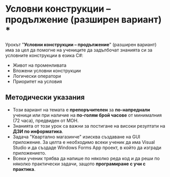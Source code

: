 # Условни конструкции – продължение (разширен вариант) *

Урокът "**Условни конструкции – продължение**" (разширен вариант) има за цел да помогне на учениците да задълбочат знанията си за условните конструкции в езика C#:
 - Живот на променливата
 - Вложени условни конструкции
 - Логически оператори
 - Приоритет на условия

## Методически указания
  - Този вариант на темата е **препоръчителен** за **по-напреднали** ученици или при наличие на **по-голям брой часове** от минималния (72 часа), предвиден от МОН.
  - Знанията от този урок са важни за постигане на високи резултати на **ДЗИ по информатика**.
  - Задача "Квартално магазинче" изисква създаване на GUI приложение. За целта е необходимо всеки ученик да има Visual Studio и да създаде Windows Forms App проект, в който да изгради приложението.
  - Всеки ученик трябва да напише по няколко реда код и да реши по няколко практически задачи, защото **програмиране с учи с практика**.
